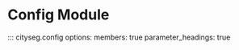 # Config Module

::: cityseg.config
    options:
      members: true
      parameter_headings: true
